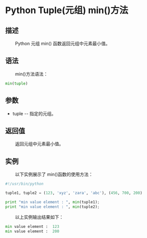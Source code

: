 # Python Tuple(元组) min()方法
## 描述
&#160;&#160;&#160;&#160;&#160;&#160;&#160;&#160;Python 元组 min() 函数返回元组中元素最小值。

## 语法
&#160;&#160;&#160;&#160;&#160;&#160;&#160;&#160;min()方法语法：

```python
min(tuple)
```

## 参数
- tuple -- 指定的元组。

## 返回值
&#160;&#160;&#160;&#160;&#160;&#160;&#160;&#160;返回元组中元素最小值。

## 实例
&#160;&#160;&#160;&#160;&#160;&#160;&#160;&#160;以下实例展示了 min()函数的使用方法：

```python
#!/usr/bin/python

tuple1, tuple2 = (123, 'xyz', 'zara', 'abc'), (456, 700, 200)

print "min value element : ", min(tuple1);
print "min value element : ", min(tuple2);
```

&#160;&#160;&#160;&#160;&#160;&#160;&#160;&#160;以上实例输出结果如下：

```python
min value element :  123
min value element :  200
```
